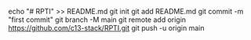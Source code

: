 echo "# RPTI" >> README.md
git init
git add README.md
git commit -m "first commit"
git branch -M main
git remote add origin https://github.com/c13-stack/RPTI.git
git push -u origin main
